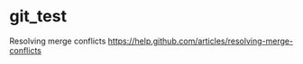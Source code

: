 git_test
========

Resolving merge conflicts
https://help.github.com/articles/resolving-merge-conflicts
